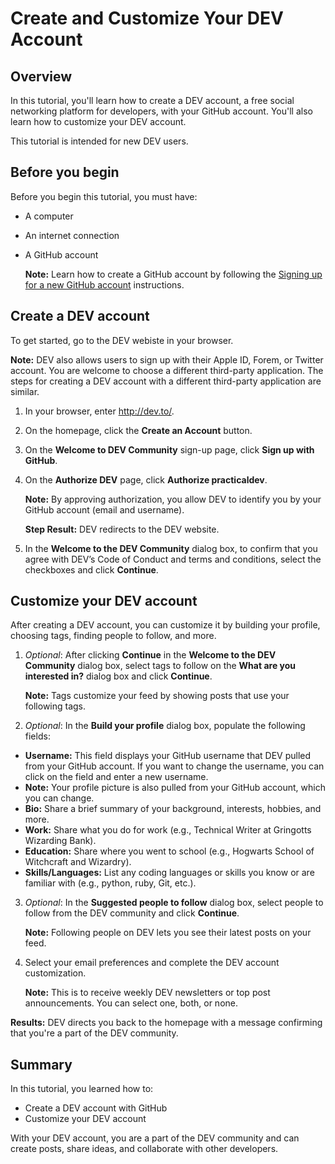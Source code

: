 # Create and Customize Your DEV Account

## Overview

In this tutorial, you'll learn how to create a DEV account, a free social networking platform for developers, with your GitHub account. You'll also learn how to customize your DEV account. 

This tutorial is intended for new DEV users. 

## Before you begin
Before you begin this tutorial, you must have:
- A computer
- An internet connection
- A GitHub account
  
    **Note:** Learn how to create a GitHub account by following the [Signing up for a new GitHub account](https://docs.github.com/en/get-started/signing-up-for-github/signing-up-for-a-new-github-account) instructions.

## Create a DEV account

To get started, go to the DEV webiste in your browser.

**Note:** DEV also allows users to sign up with their Apple ID, Forem, or Twitter account. You are welcome to choose a different third-party application. The steps for creating a DEV account with a different third-party application are similar.

1. In your browser, enter http://dev.to/. 
2. On the homepage, click the **Create an Account** button.
3. On the **Welcome to DEV Community** sign-up page, click **Sign up with GitHub**.
4. On the **Authorize DEV** page, click **Authorize practicaldev**.

    **Note:** By approving authorization, you allow DEV to identify you by your GitHub account (email and username).
   
   **Step Result:** DEV redirects to the DEV website.

5. In the **Welcome to the DEV Community** dialog box, to confirm that you agree with DEV’s Code of Conduct and terms and conditions, select the checkboxes and click **Continue**.
    
##  Customize your DEV account

After creating a DEV account, you can customize it by building your profile, choosing tags, finding people to follow, and more.

1. *Optional*: After clicking **Continue** in the **Welcome to the DEV Community** dialog box, select tags to follow on the **What are you interested in?** dialog box and click **Continue**.

    **Note:** Tags customize your feed by showing posts that use your following tags.

2. *Optional*: In the **Build your profile** dialog box, populate the following fields:
  - **Username:** This field displays your GitHub username that DEV pulled from your GitHub account. If you want to change the username, you can click on the field and enter a new username.
  - **Note:** Your profile picture is also pulled from your GitHub account, which you can change.
  - **Bio:** Share a brief summary of your background, interests, hobbies, and more.
  - **Work:** Share what you do for work (e.g., Technical Writer at Gringotts Wizarding Bank).
  - **Education:** Share where you went to school (e.g., Hogwarts School of Witchcraft and Wizardry).
  - **Skills/Languages:** List any coding languages or skills you know or are familiar with (e.g., python, ruby, Git, etc.).

3. *Optional*: In the **Suggested people to follow** dialog box, select people to follow from the DEV community and click **Continue**.

    **Note:** Following people on DEV lets you see their latest posts on your feed.

4. Select your email preferences and complete the DEV account customization.

    **Note:** This is to receive weekly DEV newsletters or top post announcements. You can select one, both, or none.

**Results:** DEV directs you back to the homepage with a message confirming that you're a part of the DEV community.

## Summary
In this tutorial, you learned how to:

- Create a DEV account with GitHub
- Customize your DEV account

With your DEV account, you are a part of the DEV community and can create posts, share ideas, and collaborate with other developers.

